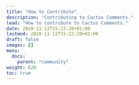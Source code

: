 ```yaml
---
title: "How to Contribute"
description: "Contributing to Cactus Comments."
lead: "How to contribute to Cactus Comments."
date: 2020-11-12T15:22:20+01:00
lastmod: 2020-11-12T15:22:20+01:00
draft: false
images: []
menu: 
  docs:
    parent: "community"
weight: 620
toc: true
---
```

